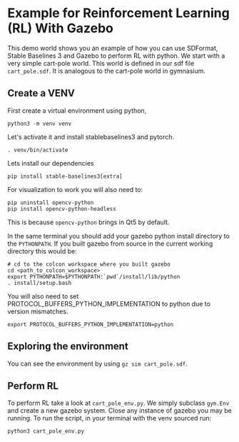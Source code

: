 # Example for Reinforcement Learning (RL) With Gazebo

This demo world shows you an example of how you can use SDFormat, Stable Baselines 3 and Gazebo to perform RL with python.
We start with a very simple cart-pole world. This world is defined in our sdf file `cart_pole.sdf`. It is analogous to the cart-pole world in gymnasium.

## Create a VENV

First create a virtual environment using python,
```
python3 -m venv venv
```
Let's activate it and install stablebaselines3 and pytorch.
```
. venv/bin/activate
```

Lets install our dependencies
```
pip install stable-baselines3[extra]
```
For visualization to work you will also need to:
```
pip uninstall opencv-python
pip install opencv-python-headless
```
This is because `opencv-python` brings in Qt5 by default.

In the same terminal you should add your gazebo python install directory to the `PYTHONPATH`.
If you built gazebo from source in the current working directory this would be:
```
# cd to the colcon workspace where you built gazebo
cd <path_to_colcon_workspace>
export PYTHONPATH=$PYTHONPATH:`pwd`/install/lib/python
. install/setup.bash
```

You will also need to set PROTOCOL_BUFFERS_PYTHON_IMPLEMENTATION to python due to version
mismatches.
```
export PROTOCOL_BUFFERS_PYTHON_IMPLEMENTATION=python
```


## Exploring the environment

You can see the environment by using `gz sim cart_pole.sdf`.

## Perform RL

To perform RL take a look at `cart_pole_env.py`. We simply subclass `gym.Env` and
create a new gazebo system. Close any instance of gazebo you may be running.
To run the script, in your terminal with the venv sourced run:
```
python3 cart_pole_env.py
```
